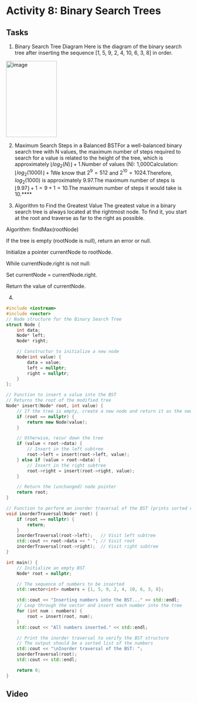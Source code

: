 # Activity 8: Binary Search Trees

## Tasks

1. Binary Search Tree Diagram
   Here is the diagram of the binary search tree after inserting the sequence [1, 5, 9, 2, 4, 10, 6, 3, 8] in order.
<img width="138" height="208" alt="image" src="https://github.com/user-attachments/assets/c84bc25c-6f83-4c9c-92ad-8b6c742a124f" />

2. Maximum Search Steps in a Balanced BSTFor a well-balanced binary search tree with N values, the maximum number of steps required to search for a value is related to the height of the tree, which is approximately $\lfloor log_2(N) \rfloor + 1$.Number of values (N): 1,000Calculation: $\lfloor log_2(1000) \rfloor + 1$We know that $2^9 = 512$ and $2^{10} = 1024$.Therefore, $log_2(1000)$ is approximately 9.97.The maximum number of steps is $\lfloor 9.97 \rfloor + 1 = 9 + 1 = 10$.The maximum number of steps it would take is 10.****

3. Algorithm to Find the Greatest Value
The greatest value in a binary search tree is always located at the rightmost node. To find it, you start at the root and traverse as far to the right as possible.

Algorithm: findMax(rootNode)

If the tree is empty (rootNode is null), return an error or null.

Initialize a pointer currentNode to rootNode.

While currentNode.right is not null:

Set currentNode = currentNode.right.

Return the value of currentNode.

4. 
```cpp
#include <iostream>
#include <vector>
// Node structure for the Binary Search Tree
struct Node {
    int data;
    Node* left;
    Node* right;

    // Constructor to initialize a new node
    Node(int value) {
        data = value;
        left = nullptr;
        right = nullptr;
    }
};

// Function to insert a value into the BST
// Returns the root of the modified tree
Node* insert(Node* root, int value) {
    // If the tree is empty, create a new node and return it as the new root
    if (root == nullptr) {
        return new Node(value);
    }

    // Otherwise, recur down the tree
    if (value < root->data) {
        // Insert in the left subtree
        root->left = insert(root->left, value);
    } else if (value > root->data) {
        // Insert in the right subtree
        root->right = insert(root->right, value);
    }

    // Return the (unchanged) node pointer
    return root;
}

// Function to perform an inorder traversal of the BST (prints sorted values)
void inorderTraversal(Node* root) {
    if (root == nullptr) {
        return;
    }
    inorderTraversal(root->left);   // Visit left subtree
    std::cout << root->data << " "; // Visit root
    inorderTraversal(root->right);  // Visit right subtree
}

int main() {
    // Initialize an empty BST
    Node* root = nullptr;

    // The sequence of numbers to be inserted
    std::vector<int> numbers = {1, 5, 9, 2, 4, 10, 6, 3, 8};

    std::cout << "Inserting numbers into the BST..." << std::endl;
    // Loop through the vector and insert each number into the tree
    for (int num : numbers) {
        root = insert(root, num);
    }
    std::cout << "All numbers inserted." << std::endl;

    // Print the inorder traversal to verify the BST structure
    // The output should be a sorted list of the numbers
    std::cout << "\nInorder traversal of the BST: ";
    inorderTraversal(root);
    std::cout << std::endl;

    return 0;
}
```

## Video
